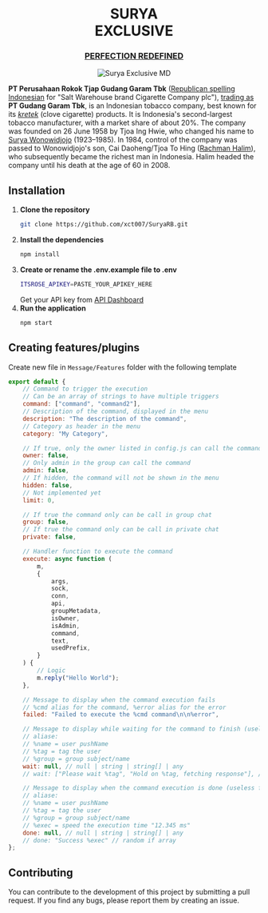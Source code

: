 <div align="center">
    <h1 align="center"> SURYA </br> EXCLUSIVE</h1>
    <h3 align="center"> <u>PERFECTION REDEFINED</u> </h1>
    <img src="https://i.pinimg.com/originals/df/f2/f5/dff2f59d1a0ad6e2b6556e3c43c1cf79.jpg" alt="Surya Exclusive MD"/>
</div>

**PT Perusahaan Rokok Tjap Gudang Garam Tbk** ([Republican spelling](https://en.wikipedia.org/wiki/Republican_Spelling_System) [Indonesian](https://en.wikipedia.org/wiki/Indonesian_language) for "Salt Warehouse brand Cigarette Company plc"), [trading as](https://en.wikipedia.org/wiki/Trade_name) **PT Gudang Garam Tbk**, is an Indonesian tobacco company, best known for its [_kretek_](https://en.wikipedia.org/wiki/Kretek) (clove cigarette) products. It is Indonesia's second-largest tobacco manufacturer, with a market share of about 20%. The company was founded on 26 June 1958 by Tjoa Ing Hwie, who changed his name to [Surya Wonowidjojo](https://en.wikipedia.org/wiki/Surya_Wonowidjojo) (1923–1985). In 1984, control of the company was passed to Wonowidjojo's son, Cai Daoheng/Tjoa To Hing ([Rachman Halim](https://en.wikipedia.org/wiki/Rachman_Halim)), who subsequently became the richest man in Indonesia. Halim headed the company until his death at the age of 60 in 2008.

## Installation

1. **Clone the repository**
   ```sh
   git clone https://github.com/xct007/SuryaRB.git
   ```
2. **Install the dependencies**
   ```sh
   npm install
   ```
3. **Create or rename the .env.example file to .env**
   ```sh
   ITSROSE_APIKEY=PASTE_YOUR_APIKEY_HERE
   ```
   Get your API key from [API Dashboard](https://dash.itsrose.life)
4. **Run the application**
   ```sh
   npm start
   ```

## Creating features/plugins

Create new file in `Message/Features` folder with the following template

```javascript
export default {
	// Command to trigger the execution
	// Can be an array of strings to have multiple triggers
	command: ["command", "command2"],
	// Description of the command, displayed in the menu
	description: "The description of the command",
	// Category as header in the menu
	category: "My Category",

	// If true, only the owner listed in config.js can call the command
	owner: false,
	// Only admin in the group can call the command
	admin: false,
	// If hidden, the command will not be shown in the menu
	hidden: false,
	// Not implemented yet
	limit: 0,

	// If true the command only can be call in group chat
	group: false,
	// If true the command only can be call in private chat
	private: false,

	// Handler function to execute the command
	execute: async function (
		m,
		{
			args,
			sock,
			conn,
			api,
			groupMetadata,
			isOwner,
			isAdmin,
			command,
			text,
			usedPrefix,
		}
	) {
		// Logic
		m.reply("Hello World");
	},

	// Message to display when the command execution fails
	// %cmd alias for the command, %error alias for the error
	failed: "Failed to execute the %cmd command\n\n%error",

	// Message to display while waiting for the command to finish (useless for now)
	// aliase:
	// %name = user pushName
	// %tag = tag the user
	// %group = group subject/name
	wait: null, // null | string | string[] | any
	// wait: ["Please wait %tag", "Hold on %tag, fetching response"], // random if array

	// Message to display when the command execution is done (useless for now)
	// aliase:
	// %name = user pushName
	// %tag = tag the user
	// %group = group subject/name
	// %exec = speed the execution time "12.345 ms"
	done: null, // null | string | string[] | any
	// done: "Success %exec" // random if array
};
```

## Contributing
You can contribute to the development of this project by submitting a pull request. If you find any bugs, please report them by creating an issue.